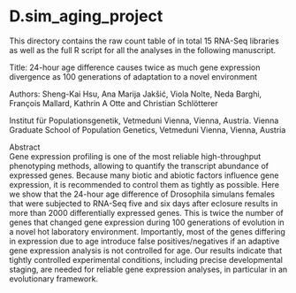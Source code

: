 # D.sim_aging_project
This directory contains the raw count table of in total 15 RNA-Seq libraries as well as the full R script for all the analyses in the following manuscript.

Title: 24-hour age difference causes twice as much gene expression divergence as 100 generations of adaptation to a novel environment

Authors: Sheng-Kai Hsu, Ana Marija Jakšić, Viola Nolte, Neda Barghi, François Mallard, Kathrin A Otte and Christian Schlötterer

Institut für Populationsgenetik, Vetmeduni Vienna, Vienna, Austria. 
Vienna Graduate School of Population Genetics, Vetmeduni Vienna, Vienna, Austria

Abstract  
Gene expression profiling is one of the most reliable high-throughput phenotyping methods, allowing to quantify the transcript abundance of expressed genes. Because many biotic and abiotic factors influence gene expression, it is recommended to control them as tightly as possible. Here we show that the 24-hour age difference of Drosophila simulans females that were subjected to RNA-Seq five and six days after eclosure results in more than 2000 differentially expressed genes. This is twice the number of genes that changed gene expression during 100 generations of evolution in a novel hot laboratory environment. Importantly, most of the genes differing in expression due to age introduce false positives/negatives if an adaptive gene expression analysis is not controlled for age. Our results indicate that tightly controlled experimental conditions, including precise developmental staging, are needed for reliable gene expression analyses, in particular in an evolutionary framework.
